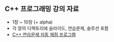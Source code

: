 ## C++ 프로그래밍 강의 자료

- 1장 ~ 10장 (+ alpha)
- 각 장의 디렉토리에 슬라이드, 연습문제, 솔루션 포함
- [C++ 연습문제 자동 채점 프로그램](https://github.com/kwanghoon/cpp-auto-grading-machine)



